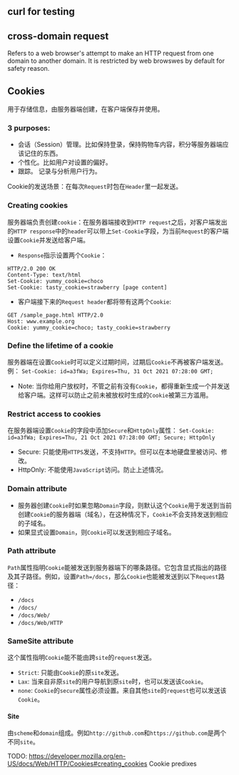 ## curl for testing

## cross-domain request
Refers to a web browser's attempt to make an HTTP request from one domain to another domain. It is restricted by web browswes by default for safety reason.

## Cookies
用于存储信息，由服务器端创建，在客户端保存并使用。
### 3 purposes: 
- 会话（Session）管理。比如保持登录，保持购物车内容，积分等服务器端应该记住的东西。
- 个性化。比如用户对设置的偏好。
- 跟踪。 记录与分析用户行为。

Cookie的发送场景：在每次`Request`时包在`Header`里一起发送。

### Creating cookies
服务器端负责创建`cookie`：在服务器端接收到`HTTP request`之后，对客户端发出的`HTTP response`中的`header`可以带上`Set-Cookie`字段，为当前`Request`的客户端设置`Cookie`并发送给客户端。
- `Response`指示设置两个`Cookie`：
```HTTP
HTTP/2.0 200 OK
Content-Type: text/html 
Set-Cookie: yummy_cookie=choco 
Set-Cookie: tasty_cookie=strawberry [page content] 
```
- 客户端接下来的`Request header`都将带有这两个`Cookie`:
```HTTP
GET /sample_page.html HTTP/2.0 
Host: www.example.org 
Cookie: yummy_cookie=choco; tasty_cookie=strawberry 
```

### Define the lifetime of a cookie
服务器端在设置`Cookie`时可以定义过期时间，过期后`Cookie`不再被客户端发送。例：
` Set-Cookie: id=a3fWa; Expires=Thu, 31 Oct 2021 07:28:00 GMT; `
- Note: 当你给用户放权时，不管之前有没有`Cookie`，都得重新生成一个并发送给客户端。这样可以防止之前未被放权时生成的`Cookie`被第三方滥用。

### Restrict access to cookies
在服务器端设置`Cookie`的字段中添加`Secure`和`HttpOnly`属性：
`Set-Cookie: id=a3fWa; Expires=Thu, 21 Oct 2021 07:28:00 GMT; Secure; HttpOnly `
- Secure: 只能使用`HTTPS`发送，不支持`HTTP`。但可以在本地硬盘里被访问、修改。
- HttpOnly: 不能使用`JavaScript`访问。防止上述情况。

### Domain attribute
- 服务器创建`Cookie`时如果忽略`Domain`字段，则默认这个`Cookie`用于发送到当前创建`Cookie`的服务器端（域名），在这种情况下，`Cookie`不会支持发送到相应的子域名。
- 如果显式设置`Domain`，则`Cookie`可以发送到相应子域名。

### Path attribute
`Path`属性指明`Cookie`能被发送到服务器端下的哪条路径。它包含显式指出的路径及其子路径。例如，设置`Path=/docs`，那么`Cookie`也能被发送到以下`Request`路径：
- `/docs`
- `/docs/`
- `/docs/Web/`
- `/docs/Web/HTTP`

### SameSite attribute
这个属性指明`Cookie`能不能由跨`site`的`request`发送。
- `Strict`: 只能由`Cookie`的原`site`发送。
- `Lax`: 当来自非原`site`的用户导航到原`site`时，也可以发送该`Cookie`。
- `none`: `Cookie`的`secure`属性必须设置。来自其他`site`的`request`也可以发送该`Cookie`。

#### Site
由`scheme`和`domain`组成。例如`http://github.com`和`https://github.com`是两个不同`site`。

TODO: https://developer.mozilla.org/en-US/docs/Web/HTTP/Cookies#creating_cookies
Cookie predixes